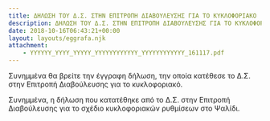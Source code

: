 ```yaml
---
title: ΔΗΛΩΣΗ ΤΟΥ Δ.Σ. ΣΤΗΝ ΕΠΙΤΡΟΠΗ ΔΙΑΒΟΥΛΕΥΣΗΣ ΓΙΑ ΤΟ ΚΥΚΛΟΦΟΡΙΑΚΟ
description: ΔΗΛΩΣΗ ΤΟΥ Δ.Σ. ΣΤΗΝ ΕΠΙΤΡΟΠΗ ΔΙΑΒΟΥΛΕΥΣΗΣ ΓΙΑ ΤΟ ΚΥΚΛΟΦΟΡΙΑΚΟ
date: 2018-10-16T06:43:21+00:00
layout: layouts/eggrafa.njk
attachment:
    - YYYYYY_YYYY_YYYYY_YYYYYYYYYYYY_YYYYYYYYYYYY_161117.pdf
---
```

Συνημμένα θα βρείτε την έγγραφη δήλωση, την οποία κατέθεσε το Δ.Σ. στην Επιτροπή Διαβούλευσης για το κυκλοφοριακό.
<!-- excerpt -->
Συνημμένα, η δήλωση που κατατέθηκε από το Δ.Σ. στην Επιτροπή Διαβούλευσης για το σχέδιο κυκλοφοριακών ρυθμίσεων στο Ψαλίδι.
